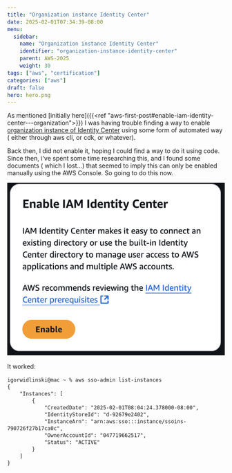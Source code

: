 ```yaml
---
title: "Organization instance Identity Center"
date: 2025-02-01T07:34:39-08:00
menu:
  sidebar:
    name: "Organization instance Identity Center"
    identifier: "organization-instance-identity-center"
    parent: AWS-2025
    weight: 30
tags: ["aws", "certification"]
categories: ["aws"]
draft: false
hero: hero.png
---
```

As mentioned [initially here]({{<ref "aws-first-post#enable-iam-identity-center---organization">}}) I was having trouble finding a way to enable [organization instance of Identity Center]("https://docs.aws.amazon.com/singlesignon/latest/userguide/organization-instances-identity-center.html") using some form of automated way ( either through aws cli, or cdk, or whatever). 

Back then, I did not enable it, hoping I could find a way to do it using code. Since then, i've spent some time researching this, and I found some documents ( which I lost...) that seemed to imply this can only be enabled manually using the AWS Console. So going to do this now.

![local](enable-org-identity-center.png)

It worked:
```
igorwidlinski@mac ~ % aws sso-admin list-instances
{
    "Instances": [
        {
            "CreatedDate": "2025-02-01T08:04:24.378000-08:00",
            "IdentityStoreId": "d-92679e2402",
            "InstanceArn": "arn:aws:sso:::instance/ssoins-790726f27b17ca0c",
            "OwnerAccountId": "047719662517",
            "Status": "ACTIVE"
        }
    ]
}
```